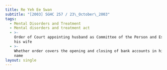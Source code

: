 ```yaml
---
title: Re Yeh Ee Swan
subtitle: "[2003] SGHC 257 / 23\_October\_2003"
tags:
  - Mental Disorders and Treatment
  - Mental disorders and treatment act
  - >-
    Order of Court appointing husband as Committee of the Person and Estate of
    his wife
  - >-
    Whether order covers the opening and closing of bank accounts in his wife\'s
    name
layout: single
---
```


